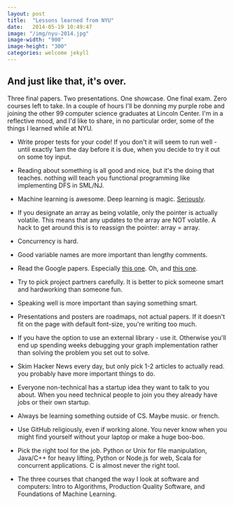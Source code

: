 ```yaml
---
layout: post
title:  "Lessons learned from NYU"
date:   2014-05-19 10:49:47
image: "/img/nyu-2014.jpg"
image-width: "900"
image-height: "300"
categories: welcome jekyll
---
```


And just like that, it's over. 
--------------
Three final papers. Two presentations. One showcase. One final exam. Zero courses left to take. In a couple of hours I'll be donning my purple robe and joining the other 99 computer science graduates at Lincoln Center. I'm in a reflective mood, and I'd like to share, in no particular order, some of the things I learned while at NYU.

- Write proper tests for your code! If you don't it will seem to run well - until exactly 1am the day before it is due, when you decide to try it out on some toy input.

- Reading about something is all good and nice, but it's the doing that teaches. nothing will teach you functional programming like implementing DFS in SML/NJ.

- Machine learning is awesome. Deep learning is magic. [Seriously][DL].

- If you designate an array as being volatile, only the pointer is actually volatile. This means that any updates to the array are NOT volatile. A hack to get around this is to reassign the pointer: array = array.

- Concurrency is hard.

- Good variable names are more important than lengthy comments.

- Read the Google papers. Especially [this one][g2]. Oh, and [this one][g1].

- Try to pick project partners carefully. It is better to pick someone smart and hardworking than someone fun.

- Speaking well is more important than saying something smart.

- Presentations and posters are roadmaps, not actual papers. If it doesn't fit on the page with default font-size, you're writing too much.

- If you have the option to use an external library - use it. Otherwise you'll end up spending weeks debugging your graph implementation rather than solving the problem you set out to solve.

- Skim Hacker News every day, but only pick 1-2 articles to actually read. you probably have more important things to do.

- Everyone non-technical has a startup idea they want to talk to you about. When you need technical people to join you they already have jobs or their own startup.

- Always be learning something outside of CS. Maybe music. or french.

- Use GitHub religiously, even if working alone. You never know when you might find yourself without your laptop or make a huge boo-boo.

- Pick the right tool for the job. Python or Unix for file manipulation, Java/C++ for heavy lifting, Python or Node.js for web, Scala for concurrent applications. C is almost never the right tool.

- The three courses that changed the way I look at software and computers: Intro to Algorithms, Production Quality Software, and Foundations of Machine Learning.


[DL]: http://cilvr.nyu.edu/doku.php?id=software:overfeat:start
[g1]: http://research.google.com/archive/mapreduce.html
[g2]: http://infolab.stanford.edu/~backrub/google.html
